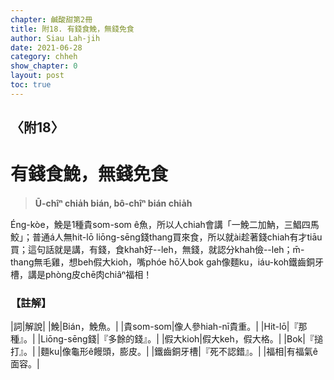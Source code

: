 ```yaml
---
chapter: 鹹酸甜第2冊
title: 附18. 有錢食鮸，無錢免食
author: Siau Lah-jih
date: 2021-06-28
category: chheh
show_chapter: 0
layout: post
toc: true
---
```


## 〈附18〉
# 有錢食鮸，無錢免食
> **Ū-chîⁿ chia̍h bián, bô-chîⁿ bián chia̍h**

Éng-kòe，鮸是1種貴som-som ê魚，所以人chiah會講「一鮸二加魶，三鯧四馬鮫」；普通á人無hit-lō liōng-sēng錢thang買來食，所以就ài趁著錢chiah有才tiāu買；這句話就是講，有錢，食khah好--leh，無錢，就認分khah儉--leh；m̄-thang無毛雞，想beh假大kioh，嘴phóe hō͘人bok gah像麵ku，iáu-koh鐵齒銅牙槽，講是phòng皮chē肉chiâⁿ福相！


### 【註解】

|詞|解說|
|鮸|Bián，鮸魚。|
|貴som-som|像人參hiah-nī貴重。|
|Hit-lō|『那種』。|
|Liōng-sēng錢|『多餘的錢』。|
|假大kioh|假大keh，假大格。|
|Bok|『搥打』。|
|麵ku|像龜形ê饅頭，膨皮。|
|鐵齒銅牙槽|『死不認錯』。|
|福相|有福氣ê面容。|
